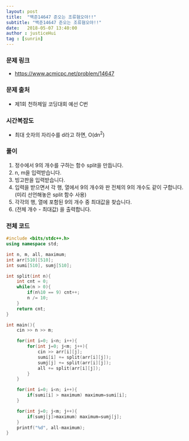 ```yaml
---
layout: post
title:  "백준14647 준오는 조류혐오야!!"
subtitle: "백준14647 준오는 조류혐오야!!"
date:   2018-05-07 13:40:00
author : justiceHui
tag : [sunrin]
---
```


### 문제 링크
* https://www.acmicpc.net/problem/14647

### 문제 출처
* 제1회 천하제일 코딩대회 예선 C번

### 시간복잡도
* 최대 숫자의 자리수를 d라고 하면, O(dn<sup>2</sup>)

### 풀이
1. 정수에서 9의 개수를 구하는 함수 split을 만듭니다.
2. n, m을 입력받습니다.
3. 빙고판을 입력받습니다.
4. 입력을 받으면서 각 행, 열에서 9의 개수와 판 전체의 9의 개수도 같이 구합니다. (미리 선언해놓은 split 함수 사용)
5. 각각의 행, 열에 포함된 9의 개수 중 최대값을 찾습니다.
6. (전체 개수 - 최대값) 을 출력합니다.

### 전체 코드
```cpp
#include <bits/stdc++.h>
using namespace std;

int n, m, all, maximum;
int arr[510][510];
int sumi[510], sumj[510];

int split(int n){
	int cnt = 0;
	while(n > 0){
		if(n%10 == 9) cnt++;
		n /= 10;
	}
	return cnt;
}

int main(){
	cin >> n >> m;

	for(int i=0; i<n; i++){
		for(int j=0; j<m; j++){
			cin >> arr[i][j];
			sumi[i] += split(arr[i][j]);
			sumj[j] += split(arr[i][j]);
			all += split(arr[i][j]);
		}
	}

	for(int i=0; i<n; i++){
		if(sumi[i] > maximum) maximum=sumi[i];
	}

	for(int j=0; j<m; j++){
		if(sumj[j]>maximum) maximum=sumj[j];
	}
	printf("%d", all-maximum);
}
```
